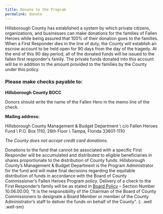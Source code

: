 ```yaml
---
title: Donate to the Program
permalink: donate
---
```


Hillsborough County has established a system by which private citizens, organizations, and businesses can make donations for the families of Fallen Heroes while being assured that 100% of their donation goes to the families. When a First Responder dies in the line of duty, the County will establish an escrow account to be held open for 90 days from the day of the tragedy. At the end of this 90 day period, all of the donated funds will be issued to the fallen first responder's family. The private funds donated into this account will be in addition to the amount provided to the families by the County under this policy.

### Please make checks payable to:

**Hillsborough County BOCC**

Donors should write the name of the Fallen Hero in the memo line of the check.

**Mailing address:**

Hillsborough County Management & Budget Department \\
c/o Fallen Heroes Fund \\
P.O. Box 1110, 26th Floor \\
Tampa, Florida 33601-1110

_The County does not accept credit card donations._

Donations to the fund that cannot be associated with a specific First Responder will be accumulated and distributed to eligible beneficiaries in shares proportionate to the distribution of County funds. Hillsborough County’s Management & Budget Department is the Program Administrator for the fund and will make final decisions regarding the equitable distribution of funds in accordance with the Board of County Commissioner’s Fallen Heroes Program policy. Delivery of a check to the First Responder’s family will be as stated in [Board Policy](http://www.hillsboroughcounty.org/DocumentCenter/Home/View/2255) – Section Number 10.06.00.00, "It is the responsibility of the Chairman of the Board of County Commissioners to designate a Board Member or member of the County Administrator’s staff to deliver the funds on behalf of the County".
{: .well .well-sm}
